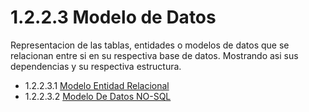 # 1.2.2.3 Modelo de Datos

Representacion de las tablas, entidades o modelos de datos que se relacionan entre si en su respectiva base de datos. Mostrando asi sus dependencias y su respectiva estructura.

- 1.2.2.3.1 [Modelo Entidad Relacional]()
- 1.2.2.3.2 [Modelo De Datos NO-SQL]()

